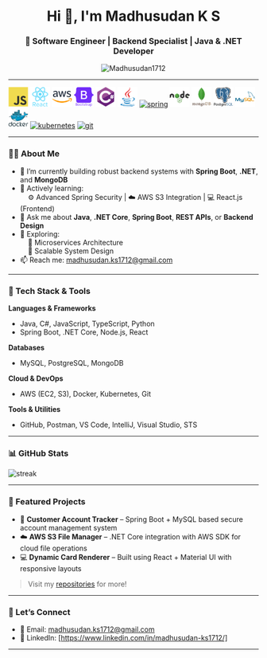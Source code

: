 <h1 align="center">Hi 👋, I'm Madhusudan K S</h1>
<h3 align="center">🚀 Software Engineer | Backend Specialist | Java & .NET Developer</h3>

<p align="center">
  <img src="https://komarev.com/ghpvc/?username=Madhusudan1712&label=Profile%20Views&color=0e75b6&style=flat" alt="Madhusudan1712" />
</p>

---
<p align="left">
  <a href="https://developer.mozilla.org/en-US/docs/Web/JavaScript" target="_blank"><img src="https://raw.githubusercontent.com/devicons/devicon/master/icons/javascript/javascript-original.svg" alt="javascript" width="40" height="40"/></a>
  <a href="https://reactjs.org/" target="_blank"><img src="https://raw.githubusercontent.com/devicons/devicon/master/icons/react/react-original-wordmark.svg" alt="react" width="40" height="40"/></a>
  <a href="https://aws.amazon.com/" target="_blank"><img src="https://raw.githubusercontent.com/devicons/devicon/master/icons/amazonwebservices/amazonwebservices-original-wordmark.svg" alt="aws" width="40" height="40"/></a>
  <a href="https://getbootstrap.com" target="_blank"><img src="https://raw.githubusercontent.com/devicons/devicon/master/icons/bootstrap/bootstrap-plain-wordmark.svg" alt="bootstrap" width="40" height="40"/></a>
  <a href="https://www.w3schools.com/cs/" target="_blank"><img src="https://raw.githubusercontent.com/devicons/devicon/master/icons/csharp/csharp-original.svg" alt="csharp" width="40" height="40"/></a>
  <a href="https://www.java.com/" target="_blank"><img src="https://raw.githubusercontent.com/devicons/devicon/master/icons/java/java-original.svg" alt="java" width="40" height="40"/></a>
  <a href="https://spring.io/" target="_blank"><img src="https://www.vectorlogo.zone/logos/springio/springio-icon.svg" alt="spring" width="40" height="40"/></a>
  <a href="https://nodejs.org/" target="_blank"><img src="https://raw.githubusercontent.com/devicons/devicon/master/icons/nodejs/nodejs-original-wordmark.svg" alt="nodejs" width="40" height="40"/></a>
  <a href="https://www.mongodb.com/" target="_blank"><img src="https://raw.githubusercontent.com/devicons/devicon/master/icons/mongodb/mongodb-original-wordmark.svg" alt="mongodb" width="40" height="40"/></a>
  <a href="https://www.postgresql.org/" target="_blank"><img src="https://raw.githubusercontent.com/devicons/devicon/master/icons/postgresql/postgresql-original-wordmark.svg" alt="postgresql" width="40" height="40"/></a>
  <a href="https://www.mysql.com/" target="_blank"><img src="https://raw.githubusercontent.com/devicons/devicon/master/icons/mysql/mysql-original-wordmark.svg" alt="mysql" width="40" height="40"/></a>
  <a href="https://www.docker.com/" target="_blank"><img src="https://raw.githubusercontent.com/devicons/devicon/master/icons/docker/docker-original-wordmark.svg" alt="docker" width="40" height="40"/></a>
  <a href="https://kubernetes.io/" target="_blank"><img src="https://www.vectorlogo.zone/logos/kubernetes/kubernetes-icon.svg" alt="kubernetes" width="40" height="40"/></a>
  <a href="https://git-scm.com/" target="_blank"><img src="https://www.vectorlogo.zone/logos/git-scm/git-scm-icon.svg" alt="git" width="40" height="40"/></a>
</p>

---

### 🧑‍💻 About Me

- 🔭 I’m currently building robust backend systems with **Spring Boot**, **.NET**, and **MongoDB**
- 🌱 Actively learning:  
  &nbsp;&nbsp;&nbsp;&nbsp;⚙️ Advanced Spring Security | ☁️ AWS S3 Integration | 💻 React.js (Frontend)
- 💬 Ask me about **Java**, **.NET Core**, **Spring Boot**, **REST APIs**, or **Backend Design**
- 🧠 Exploring:  
  &nbsp;&nbsp;&nbsp;&nbsp;🔹 Microservices Architecture  
  &nbsp;&nbsp;&nbsp;&nbsp;🔹 Scalable System Design  
- 📫 Reach me: [madhusudan.ks1712@gmail.com](mailto:madhusudan.ks1712@gmail.com)

---

### 💼 Tech Stack & Tools

**Languages & Frameworks**
- Java, C#, JavaScript, TypeScript, Python
- Spring Boot, .NET Core, Node.js, React

**Databases**
- MySQL, PostgreSQL, MongoDB

**Cloud & DevOps**
- AWS (EC2, S3), Docker, Kubernetes, Git

**Tools & Utilities**
- GitHub, Postman, VS Code, IntelliJ, Visual Studio, STS

---

### 📊 GitHub Stats
<p align="left">
  <img src="https://github-readme-streak-stats.herokuapp.com/?user=Madhusudan1712&theme=tokyonight" alt="streak" />
</p>

---

### 📌 Featured Projects

- 🔐 **Customer Account Tracker** – Spring Boot + MySQL based secure account management system  
- ☁️ **AWS S3 File Manager** – .NET Core integration with AWS SDK for cloud file operations  
- 💻 **Dynamic Card Renderer** – Built using React + Material UI with responsive layouts

> Visit my [repositories](https://github.com/Madhusudan1712?tab=repositories) for more!

---

### 🤝 Let’s Connect

- 📧 Email: [madhusudan.ks1712@gmail.com](mailto:madhusudan.ks1712@gmail.com)
- 💼 LinkedIn: [https://www.linkedin.com/in/madhusudan-ks1712/]

---

